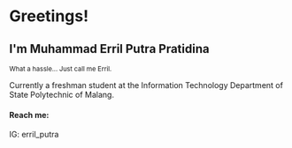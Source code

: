 # Greetings!
## I'm Muhammad Erril Putra Pratidina
<sub>What a hassle... Just call me Erril.</sub>

Currently a freshman student at the Information Technology Department of State Polytechnic of Malang.

#### Reach me:
IG: erril_putra
